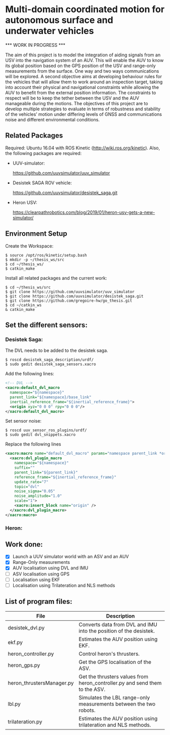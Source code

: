 # Multi-domain coordinated motion for autonomous surface and underwater vehicles

*** WORK IN PROGRESS ***

The aim of this project is to model the integration of aiding signals from an USV into the navigation system of an AUV. This will enable the AUV to know its global position based on the GPS position of the USV and range-only measurements from the surface. One way and two ways communications will be explored.
A second objective aims at developing behaviour rules for the vehicles that will allow them to work around an inspection target, taking into account their physical and navigational constraints while allowing the AUV to benefit from the external position information. The constraints to respect will be to keep the tether between the USV and the AUV manageable during the motions.
The objectives of this project are to develop multiple strategies to evaluate in terms of robustness and stability of the vehicles’ motion under differing levels of GNSS and communications noise and different environmental conditions.

## Related Packages
Required: Ubuntu 16.04 with ROS Kinetic (http://wiki.ros.org/kinetic). Also, the following packages are required: 

* UUV-simulator:

  https://github.com/uuvsimulator/uuv_simulator

* Desistek SAGA ROV vehicle:

  https://github.com/uuvsimulator/desistek_saga.git

* Heron USV:

  https://clearpathrobotics.com/blog/2019/01/heron-usv-gets-a-new-simulator/

## Environment Setup
Create the Workspace:
```
$ source /opt/ros/kinetic/setup.bash
$ mkdir -p ~/thesis_ws/src
$ cd ~/thesis_ws/
$ catkin_make
```
Install all related packages and the current work:
```
$ cd ~/thesis_ws/src
$ git clone https://github.com/uuvsimulator/uuv_simulator
$ git clone https://github.com/uuvsimulator/desistek_saga.git
$ git clone https://github.com/gregoire-hw/go_thesis.git
$ cd ~/catkin_ws
& catkin_make
```

## Set the different sensors:
### Desistek Saga:
The DVL needs to be added to the desistek saga.
```
$ roscd desistek_saga_description/urdf/
$ sudo gedit desistek_saga_sensors.xacro
```
Add the following lines:
```xml
<!-- DVL -->
<xacro:default_dvl_macro
  namespace="${namespace}"
  parent_link="${namespace}/base_link"
  inertial_reference_frame="${inertial_reference_frame}">
  <origin xyz="0 0 0" rpy="0 0 0"/>
</xacro:default_dvl_macro>
```
Set sensor noise:
```
$ roscd uuv_sensor_ros_plugins/urdf/
$ sudo gedit dvl_snippets.xacro
```
Replace the following lines
```xml
<xacro:macro name="default_dvl_macro" params="namespace parent_link *origin inertial_reference_frame">
  <xacro:dvl_plugin_macro
    namespace="${namespace}"
    suffix=""
    parent_link="${parent_link}"
    reference_frame="${inertial_reference_frame}"
    update_rate="7"
    topic="dvl"
    noise_sigma="0.05"
    noise_amplitude="1.0"
    scale="1">
    <xacro:insert_block name="origin" />
  </xacro:dvl_plugin_macro>
</xacro:macro>
```
### Heron:

## Work done:
- [x] Launch a UUV simulator world with an ASV and an AUV
- [x] Range-Only measurements
- [X] AUV localisation using DVL and IMU
- [ ] ASV localisation using GPS
- [ ] Localisation using EKF
- [ ] Localisation using Trilateration and NLS methods

## List of program files:
File | Description
-----|------------
desistek_dvl.py | Converts data from DVL and IMU into the position of the desistek.
ekf.py | Estimates the AUV position using EKF.
heron_controller.py | Control heron's thrusters.
heron_gps.py | Get the GPS localisation of the ASV.
heron_thrustersManager.py | Get the thrusters values from heron_controller.py and send them to the ASV.
lbl.py | Simulates the LBL range-only measurements between the two robots.
trilateration.py | Estimates the AUV position using trilateration and NLS methods.
